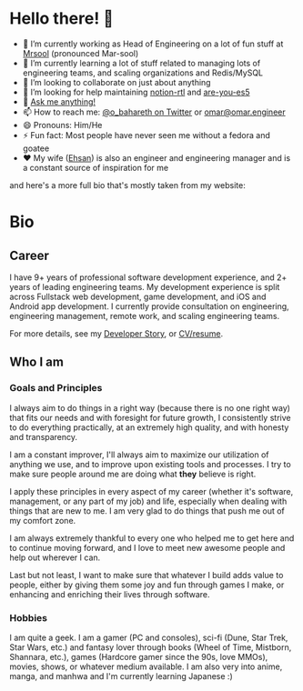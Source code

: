 # Hello there! 👋
<!-- General Kenobi! -->

- 🔭 I’m currently working as Head of Engineering on a lot of fun stuff at [Mrsool](https://github.com/mrsool) (pronounced Mar-sool)
- 🌱 I’m currently learning a lot of stuff related to managing lots of engineering teams, and scaling organizations and Redis/MySQL
- 👯 I’m looking to collaborate on just about anything
- 🤔 I’m looking for help maintaining [notion-rtl](https://github.com/obahareth/notion-rtl) and [are-you-es5](https://github.com/obahareth/are-you-es5)
- 💬 [Ask me anything!](https://github.com/obahareth/ama)
- 📫 How to reach me: [@o_bahareth on Twitter](https://twitter.com/o_bahareth) or [omar@omar.engineer](mailto:omar@omar.engineer)
- 😄 Pronouns: Him/He
- ⚡ Fun fact: Most people have never seen me without a fedora and goatee
- ❤️ My wife ([Ehsan](https://github.com/ehsanz)) is also an engineer and engineering manager and is a constant source of inspiration for me

and here's a more full bio that's mostly taken from my website:

# Bio

## Career

I have 9+ years of professional software development experience, and 2+ years of leading engineering teams. My development experience is split across Fullstack web development, game development, and iOS and Android app development. I currently provide consultation on engineering, engineering management, remote work, and scaling engineering teams.

For more details, see my [Developer Story](https://stackoverflow.com/story/obahareth), or [CV/resume](https://stackoverflow.com/cv/obahareth).

## Who I am

### Goals and Principles

I always aim to do things in a right way (because there is no one right way) that fits our needs and with foresight for future growth, I consistently strive to do everything practically, at an extremely high quality, and with honesty and transparency.

I am a constant improver, I'll always aim to maximize our utilization of anything we use, and to improve upon existing tools and processes. I try to make sure people around me are doing what **they** believe is right.

I apply these principles in every aspect of my career (whether it's software, management, or any part of my job) and life, especially when dealing with things that are new to me. I am very glad to do things that push me out of my comfort zone.

I am always extremely thankful to every one who helped me to get here and to continue moving forward, and I love to meet new awesome people and help out wherever I can.

Last but not least, I want to make sure that whatever I build adds value to people, either by giving them some joy and fun through games I make, or enhancing and enriching their lives through software.

### Hobbies

I am quite a geek. I am a gamer (PC and consoles), sci-fi (Dune, Star Trek, Star Wars, etc.) and fantasy lover through books (Wheel of Time, Mistborn, Shannara, etc.), games (Hardcore gamer since the 90s, love MMOs), movies, shows, or whatever medium available. I am also very into anime, manga, and manhwa and I'm currently learning Japanese :)
